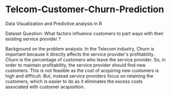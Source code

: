 # Telcom-Customer-Churn-Prediction
Data Visualization and Predictive analysis in R

Dataset Question:
What factors influence customers to part ways with their existing service provider ?

Background on the problem analysis: In the Telecom industry, Churn is important because it directly affects the service provider's profitability. Churn is the percentage of customers who leave the service provider. So, in order to maintain profitability, the service provider should find new customers. This is not feasible as the cost of acquiring new customers is high and difficult. But, instead service providers focus on retaining the customers, which is easier to do as it eliminates the excess costs associated with customer acquisition.
